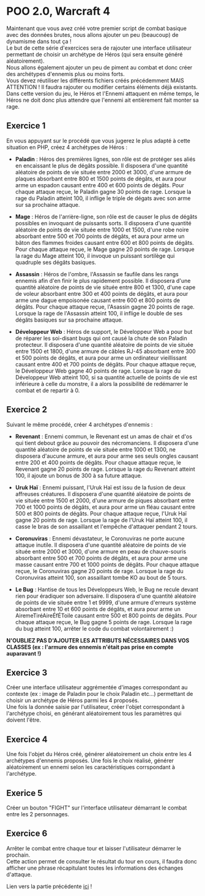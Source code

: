 # POO 2.0, Warcraft 4
Maintenant que vous avez créé votre premier script de combat basique avec des données brutes, nous allons ajouter un peu (beaucoup) de dynamisme dans tout ça !  
Le but de cette série d'exercices sera de rajouter une interface utilisateur permettant de choisir un archétype de Héros (qui sera ensuite généré aléatoirement).  
Nous allons également ajouter un peu de piment au combat et donc créer des archétypes d'ennemis plus ou moins forts.  
Vous devez réutiliser les différents fichiers créés précédemment MAIS ATTENTION ! Il faudra rajouter ou modifier certains éléments déjà existants.  
Dans cette version du jeu, le Héros et l'Ennemi attaquent en même temps, le Héros ne doit donc plus attendre que l'ennemi ait entièrement fait monter sa rage.
## Exercice 1
En vous appuyant sur le procédé que vous jugerez le plus adapté à cette situation en PHP, créez 4 archétypes de Héros :
* **Paladin** : Héros des premières lignes, son rôle est de protéger ses aliés en encaissant le plus de dégâts possible. Il disposera d'une quantité aléatoire de points de vie située entre 2000 et 3000, d'une armure de plaques absorbant entre 800 et 1500 points de dégâts, et aura pour arme un espadon causant entre 400 et 600 points de dégâts. Pour chaque attaque reçue, le Paladin gagne 30 points de rage. Lorsque la rage du Paladin atteint 100, il inflige le triple de dégats avec son arme sur sa prochaine attaque.

* **Mage** : Héros de l'arrière-ligne, son rôle est de causer le plus de dégâts possibles en invoquant de puissants sorts. Il disposera d'une quantité aléatoire de points de vie située entre 1000 et 1500, d'une robe noire absorbant entre 500 et 700 points de dégâts, et aura pour arme un bâton des flammes froides causant entre 600 et 800 points de dégâts. Pour chaque attaque reçue, le Mage gagne 20 points de rage. Lorsque la rage du Mage atteint 100, il invoque un puissant sortilège qui quadruple ses dégâts basiques.

* **Assassin** : Héros de l'ombre, l'Assassin se faufile dans les rangs ennemis afin d'en finir le plus rapidement possible. Il disposera d'une quantité aléatoire de points de vie située entre 800 et 1300, d'une cape de voleur absorbant entre 300 et 400 points de dégâts, et aura pour arme une dague empoisonée causant entre 600 et 800 points de dégâts. Pour chaque attaque reçue, l'Asassin gagne 20 points de rage. Lorsque la rage de l'Assassin atteint 100, il inflige le double de ses dégâts basiques sur sa prochaine attaque.

* **Développeur Web** : Héros de support, le Développeur Web a pour but de réparer les soi-disant bugs qui ont causé la chute de son Paladin protecteur. Il disposera d'une quantité aléatoire de points de vie située entre 1500 et 1800, d'une armure de câbles RJ-45 absorbant entre 300 et 500 points de dégâts, et aura pour arme un ordinateur vieillissant causant entre 400 et 700 points de dégâts. Pour chaque attaque reçue, le Développeur Web gagne 40 points de rage. Lorsque la rage du Développeur Web atteint 100, si sa quantité actuelle de points de vie est inférieure à celle du monstre, il a alors la possibilité de redémarrer le combat et de repartir à 0. 
## Exercice 2
Suivant le même procédé, créer 4 archétypes d'ennemis :
* **Revenant** : Ennemi commun, le Revenant est un amas de chair et d'os qui tient debout grâce au pouvoir des nécromanciens. Il disposera d'une quantité aléatoire de points de vie située entre 1000 et 1300, ne disposera d'aucune armure, et aura pour arme ses seuls ongles causant entre 200 et 400 points de dégâts. Pour chaque attaque reçue, le Revenant gagne 20 points de rage. Lorsque la rage du Revenant atteint 100, il ajoute un bonus de 300 à sa future attaque.

* **Uruk Haï** : Ennemi puissant, l'Uruk Haï est issu de la fusion de deux affreuses créatures. Il disposera d'une quantité aléatoire de points de vie située entre 1500 et 2000, d'une armure de piques absorbant entre 700 et 1000 points de dégâts, et aura pour arme un fléau causant entre 500 et 800 points de dégâts. Pour chaque attaque reçue, l'Uruk Haï gagne 20 points de rage. Lorsque la rage de l'Uruk Haï atteint 100, il casse le bras de son assaillant et l'empêche d'attaquer pendant 2 tours.

* **Coronuviras** : Ennemi dévastateur, le Coronuviras ne porte aucune attaque inutile. Il disposera d'une quantité aléatoire de points de vie située entre 2000 et 3000, d'une armure en peau de chauve-souris absorbant entre 500 et 700 points de dégâts, et aura pour arme une masse causant entre 700 et 1000 points de dégâts. Pour chaque attaque reçue, le Coronuviras gagne 20 points de rage. Lorsque la rage du Coronuviras atteint 100, son assaillant tombe KO au bout de 5 tours.

* **Le Bug** : Hantise de tous les Développeurs Web, le Bug ne recule devant rien pour éradiquer son adversaire. Il disposera d'une quantité aléatoire de points de vie située entre 1 et 9999, d'une armure d'erreurs système absorbant entre 10 et 600 points de dégâts, et aura pour arme un AiremeTiréAireÉfÉToile causant entre 500 et 800 points de dégâts. Pour chaque attaque reçue, le Bug gagne 5 points de rage. Lorsque la rage du bug atteint 100, arrêter le code du combat volontairement :)

**N'OUBLIEZ PAS D'AJOUTER LES ATTRIBUTS NÉCESSAIRES DANS VOS CLASSES (ex : l'armure des ennemis n'était pas prise en compte auparavant !)**

## Exercice 3
Créer une interface utilisateur aggrémentée d'images correspondant au contexte (ex : image de Paladin pour le choix Paladin etc...) permettant de choisir un archétype de Héros parmi les 4 proposés.  
Une fois la donnée saisie par l'utilisateur, créer l'objet correspondant à l'archétype choisi, en générant aléatoirement tous les paramètres qui doivent l'être.  
## Exercice 4
Une fois l'objet du Héros créé, générer aléatoirement un choix entre les 4 archétypes d'ennemis proposés. Une fois le choix réalisé, générer aléatoirement un ennemi selon les caractéristiques corrspondant à l'archétype.
## Exerice 5
Créer un bouton "FIGHT" sur l'interface utilisateur démarrant le combat entre les 2 personnages.
## Exercice 6
Arrêter le combat entre chaque tour et laisser l'utilisateur démarrer le prochain.  
Cette action permet de consulter le résultat du tour en cours, il faudra donc afficher une phrase récapitulant toutes les informations des échanges d'attaque.

Lien vers la partie précédente [ici](https://gitlab.ecole-e2n.fr/MajorDuky/poo/tree/master) !